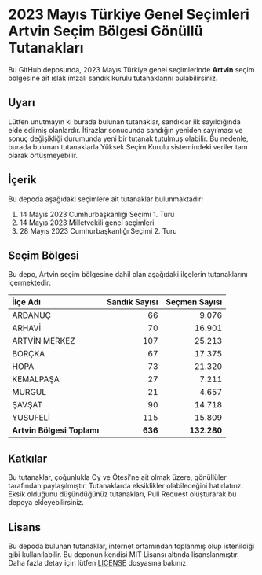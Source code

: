 # 2023 Mayıs Türkiye Genel Seçimleri Artvin Seçim Bölgesi Gönüllü Tutanakları

Bu GitHub deposunda, 2023 Mayıs Türkiye genel seçimlerinde **Artvin** seçim bölgesine ait ıslak imzalı sandık kurulu tutanaklarını bulabilirsiniz.

## Uyarı

Lütfen unutmayın ki burada bulunan tutanaklar, sandıklar ilk sayıldığında elde edilmiş olanlardır. İtirazlar sonucunda sandığın yeniden sayılması ve sonuç değişikliği durumunda yeni bir tutanak tutulmuş olabilir. Bu nedenle, burada bulunan tutanaklarla Yüksek Seçim Kurulu sistemindeki veriler tam olarak örtüşmeyebilir.

## İçerik

Bu depoda aşağıdaki seçimlere ait tutanaklar bulunmaktadır:

1. 14 Mayıs 2023 Cumhurbaşkanlığı Seçimi 1. Turu
2. 14 Mayıs 2023 Milletvekili genel seçimleri
3. 28 Mayıs 2023 Cumhurbaşkanlığı Seçimi 2. Turu

## Seçim Bölgesi

Bu depo, Artvin seçim bölgesine dahil olan aşağıdaki ilçelerin tutanaklarını içermektedir:

| İlçe Adı | Sandık Sayısı | Seçmen Sayısı |
| :------- | ------------: | ------------: |
 | ARDANUÇ  |           66  |        9.076  | 
 | ARHAVİ  |           70  |       16.901  | 
 | ARTVİN MERKEZ  |          107  |       25.213  | 
 | BORÇKA  |           67  |       17.375  | 
 | HOPA  |           73  |       21.320  | 
 | KEMALPAŞA  |           27  |        7.211  | 
 | MURGUL  |           21  |        4.657  | 
 | ŞAVŞAT  |           90  |       14.718  | 
 | YUSUFELİ  |          115  |       15.809  |
| **Artvin Bölgesi Toplamı**  |  **636**  |  **132.280**  |

## Katkılar

Bu tutanaklar, çoğunlukla Oy ve Ötesi'ne ait olmak üzere, gönüllüler tarafından paylaşılmıştır. Tutanaklarda eksiklikler olabileceğini hatırlatırız. Eksik olduğunu düşündüğünüz tutanakları, Pull Request oluşturarak bu depoya ekleyebilirsiniz.

## Lisans

Bu depoda bulunan tutanaklar, internet ortamından toplanmış olup istenildiği gibi kullanılabilir.
Bu deponun kendisi MIT Lisansı altında lisanslanmıştır. Daha fazla detay için lütfen [LICENSE](LICENSE) dosyasına bakınız.
